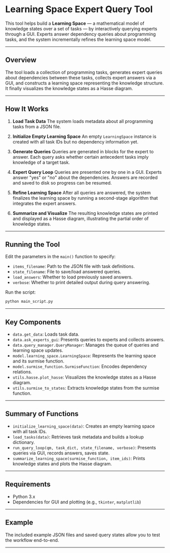 # Learning Space Expert Query Tool

This tool helps build a **Learning Space** — a mathematical model of knowledge states over a set of tasks — by interactively querying experts through a GUI. Experts answer dependency queries about programming tasks, and the system incrementally refines the learning space model.

---

## Overview

The tool loads a collection of programming tasks, generates expert queries about dependencies between these tasks, collects expert answers via a GUI, and constructs a learning space representing the knowledge structure. It finally visualizes the knowledge states as a Hasse diagram.

---

## How It Works

1. **Load Task Data**
   The system loads metadata about all programming tasks from a JSON file.

2. **Initialize Empty Learning Space**
   An empty `LearningSpace` instance is created with all task IDs but no dependency information yet.

3. **Generate Queries**
   Queries are generated in blocks for the expert to answer. Each query asks whether certain antecedent tasks imply knowledge of a target task.

4. **Expert Query Loop**
   Queries are presented one by one in a GUI. Experts answer "yes" or "no" about the dependencies. Answers are recorded and saved to disk so progress can be resumed.

5. **Refine Learning Space**
   After all queries are answered, the system finalizes the learning space by running a second-stage algorithm that integrates the expert answers.

6. **Summarize and Visualize**
   The resulting knowledge states are printed and displayed as a Hasse diagram, illustrating the partial order of knowledge states.

---

## Running the Tool

Edit the parameters in the `main()` function to specify:

* `items_filename`: Path to the JSON file with task definitions.
* `state_filename`: File to save/load answered queries.
* `load_answers`: Whether to load previously saved answers.
* `verbose`: Whether to print detailed output during query answering.

Run the script:

```bash
python main_script.py
```

---

## Key Components

* `data.get_data`: Loads task data.
* `data.ask_experts_gui`: Presents queries to experts and collects answers.
* `data.query_manager.QueryManager`: Manages the queue of queries and learning space updates.
* `model.learning_space.LearningSpace`: Represents the learning space and its surmise function.
* `model.surmise_function.SurmiseFunction`: Encodes dependency relations.
* `utils.hasse.plot_hasse`: Visualizes the knowledge states as a Hasse diagram.
* `utils.surmise_to_states`: Extracts knowledge states from the surmise function.

---

## Summary of Functions

* `initialize_learning_space(data)`: Creates an empty learning space with all task IDs.
* `load_tasks(data)`: Retrieves task metadata and builds a lookup dictionary.
* `run_query_loop(qm, task_dict, state_filename, verbose)`: Presents queries via GUI, records answers, saves state.
* `summarize_learning_space(surmise_function, item_ids)`: Prints knowledge states and plots the Hasse diagram.

---

## Requirements

* Python 3.x
* Dependencies for GUI and plotting (e.g., `tkinter`, `matplotlib`)

---

## Example

The included example JSON files and saved query states allow you to test the workflow end-to-end.

---